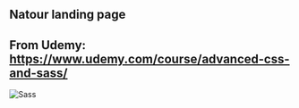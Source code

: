 ## Natour landing page
## From Udemy: https://www.udemy.com/course/advanced-css-and-sass/
![Sass](https://cdn3.f-cdn.com//files/download/121693521/screencapture-ahad-project-0-netlify-app-2020-09-11-08_01_04.png?width=780&height=3309&fit=crop)
